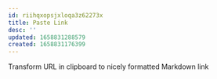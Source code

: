 ```yaml
---
id: riihqxopsjxloqa3z62273x
title: Paste Link
desc: ''
updated: 1658831288579
created: 1658831176399
---
```


Transform URL in clipboard to nicely formatted Markdown link
